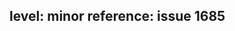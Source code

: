 level: minor
reference: issue 1685
---
<!-- replace this text with your changelog entry.  See dev-docs/best-practices/changelog.md for help writing changelog entries. -->